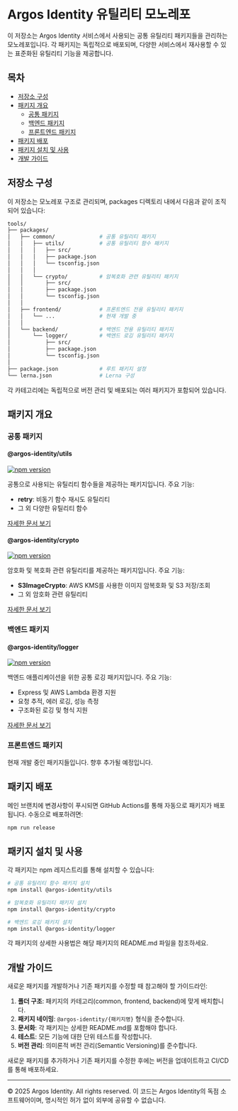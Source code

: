# Argos Identity 유틸리티 모노레포

이 저장소는 Argos Identity 서비스에서 사용되는 공통 유틸리티 패키지들을 관리하는 모노레포입니다. 각 패키지는 독립적으로 배포되며, 다양한 서비스에서 재사용할 수 있는 표준화된 유틸리티 기능을 제공합니다.

## 목차

- [저장소 구성](#저장소-구성)
- [패키지 개요](#패키지-개요)
  - [공통 패키지](#공통-패키지)
  - [백엔드 패키지](#백엔드-패키지)
  - [프론트엔드 패키지](#프론트엔드-패키지)
- [패키지 배포](#패키지-배포)
- [패키지 설치 및 사용](#패키지-설치-및-사용)
- [개발 가이드](#개발-가이드)

## 저장소 구성

이 저장소는 모노레포 구조로 관리되며, packages 디렉토리 내에서 다음과 같이 조직되어 있습니다:

```bash
tools/
├── packages/
│   ├── common/              # 공통 유틸리티 패키지
│   │   ├── utils/           # 공통 유틸리티 함수 패키지
│   │   │   ├── src/
│   │   │   ├── package.json
│   │   │   └── tsconfig.json
│   │   │
│   │   └── crypto/          # 암복호화 관련 유틸리티 패키지
│   │       ├── src/
│   │       ├── package.json
│   │       └── tsconfig.json
│   │
│   ├── frontend/            # 프론트엔드 전용 유틸리티 패키지
│   │   └── ...              # 현재 개발 중
│   │
│   └── backend/             # 백엔드 전용 유틸리티 패키지
│       └── logger/          # 백엔드 로깅 유틸리티 패키지
│           ├── src/
│           ├── package.json
│           └── tsconfig.json
│
├── package.json             # 루트 패키지 설정
└── lerna.json               # Lerna 구성
```

각 카테고리에는 독립적으로 버전 관리 및 배포되는 여러 패키지가 포함되어 있습니다.

## 패키지 개요

### 공통 패키지

#### @argos-identity/utils

[![npm version](https://img.shields.io/npm/v/@argos-identity/utils.svg)](https://www.npmjs.com/package/@argos-identity/utils)

공통으로 사용되는 유틸리티 함수들을 제공하는 패키지입니다. 주요 기능:

- **retry**: 비동기 함수 재시도 유틸리티
- 그 외 다양한 유틸리티 함수

[자세한 문서 보기](./packages/common/utils/README.md)

#### @argos-identity/crypto

[![npm version](https://img.shields.io/npm/v/@argos-identity/crypto.svg)](https://www.npmjs.com/package/@argos-identity/crypto)

암호화 및 복호화 관련 유틸리티를 제공하는 패키지입니다. 주요 기능:

- **S3ImageCrypto**: AWS KMS를 사용한 이미지 암복호화 및 S3 저장/조회
- 그 외 암호화 관련 유틸리티

[자세한 문서 보기](./packages/common/crypto/README.md)

### 백엔드 패키지

#### @argos-identity/logger

[![npm version](https://img.shields.io/npm/v/@argos-identity/logger.svg)](https://www.npmjs.com/package/@argos-identity/logger)

백엔드 애플리케이션을 위한 공통 로깅 패키지입니다. 주요 기능:

- Express 및 AWS Lambda 환경 지원
- 요청 추적, 에러 로깅, 성능 측정
- 구조화된 로깅 및 형식 지원

[자세한 문서 보기](./packages/backend/logger/README.md)

### 프론트엔드 패키지

현재 개발 중인 패키지들입니다. 향후 추가될 예정입니다.

## 패키지 배포

메인 브랜치에 변경사항이 푸시되면 GitHub Actions를 통해 자동으로 패키지가 배포됩니다.
수동으로 배포하려면:

```bash
npm run release
```

## 패키지 설치 및 사용

각 패키지는 npm 레지스트리를 통해 설치할 수 있습니다:

```bash
# 공통 유틸리티 함수 패키지 설치
npm install @argos-identity/utils

# 암복호화 유틸리티 패키지 설치
npm install @argos-identity/crypto

# 백엔드 로깅 패키지 설치
npm install @argos-identity/logger
```

각 패키지의 상세한 사용법은 해당 패키지의 README.md 파일을 참조하세요.

## 개발 가이드

새로운 패키지를 개발하거나 기존 패키지를 수정할 때 참고해야 할 가이드라인:

1. **폴더 구조**: 패키지의 카테고리(common, frontend, backend)에 맞게 배치합니다.
2. **패키지 네이밍**: `@argos-identity/{패키지명}` 형식을 준수합니다.
3. **문서화**: 각 패키지는 상세한 README.md를 포함해야 합니다.
4. **테스트**: 모든 기능에 대한 단위 테스트를 작성합니다.
5. **버전 관리**: 의미론적 버전 관리(Semantic Versioning)를 준수합니다.

새로운 패키지를 추가하거나 기존 패키지를 수정한 후에는 버전을 업데이트하고 CI/CD를 통해 배포하세요.

---

© 2025 Argos Identity. All rights reserved.
이 코드는 Argos Identity의 독점 소프트웨어이며, 명시적인 허가 없이 외부에 공유할 수 없습니다.
